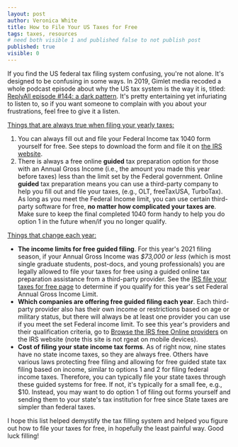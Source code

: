 ```yaml
---
layout: post
author: Veronica White
title: How to File Your US Taxes for Free
tags: taxes, resources
# need both visible 1 and published false to not publish post
published: true
visible: 0
---
```


If you find the US federal tax filing system confusing, you're not alone. It's designed to be confusing in some ways. In 2019, Gimlet media recoded a whole podcast episode about why the US tax system is the way it is, titled: [ReplyAll episode #144: a dark pattern](https://gimletmedia.com/shows/reply-all/6nhgol). It's pretty entertaining yet infuriating to listen to, so if you want someone to complain with you about your frustrations, feel free to give it a listen.

<u> Things that are always true when filing your yearly taxes: </u>
1. You can always fill out and file your Federal Income tax 1040 form yourself for free. See steps to download the form and file it on [the IRS website](https://www.irs.gov/e-file-providers/free-file-fillable-form). 
2. There is always a free online **guided** tax preparation option for those with an Annual Gross Income (i.e., the amount you made this year before taxes) less than the limit set by the Federal government. Online **guided** tax preparation means you can use a third-party company to help you fill out and file your taxes, 
(e.g., OLT, freeTaxUSA, TurboTax). As long as you meet the Federal Income limit, you can use certain third-party software for free, **no matter how complicated your taxes are**. Make sure to keep the final completed 1040 form handy to help you do option 1 in the future when/if you no longer qualify.

<u> Things that change each year: </u>
- **The income limits for free guided filing**. For this year's 2021 filing season, if your Annual Gross Income was *$73,000 or less* (which is most single graduate students, post-docs, and young professionals) you are legally allowed to file your taxes for free using a guided online tax preparation assistance from a third-party provider. See the [IRS file your taxes for free page](https://www.irs.gov/filing/free-file-do-your-federal-taxes-for-free) to determine if you qualify for this year's set Federal Annual Gross Income Limit.
- **Which companies are offering free guided filing each year**. Each third-party provider also has their own income or restrictions based on age or military status, but there will always be at least one provider you can use if you meet the set Federal income limit. To see this year's providers and their qualification criteria, go to [Browse the IRS free Online providers](https://apps.irs.gov/app/freeFile/browse-all-offers/) on the IRS website (note this site is not rgeat on mobile devices).
- **Cost of filing your state income tax forms**. As of right now, nine states have no state income taxes, so they are always free. Others have various laws protecting free filing and allowing for free guided state tax filing based on income, similar to options 1 and 2 for filing federal income taxes. Therefore, you can typically file your state taxes through these guided systems for free. If not, it's typically for a small fee, e.g., $10. Instead, you may want to do option 1 of filing out forms yourself and sending them to your state's tax institution for free since State taxes are simpler than federal taxes.  

I hope this list helped demystify the tax filling system and helped you figure out how to file your taxes for free, in hopefully the least painful way. Good luck filling! 

<!-- (https://www.olt.com/main/oltfree/default.asp)[https://www.olt.com/main/oltfree/default.asp]  -->


